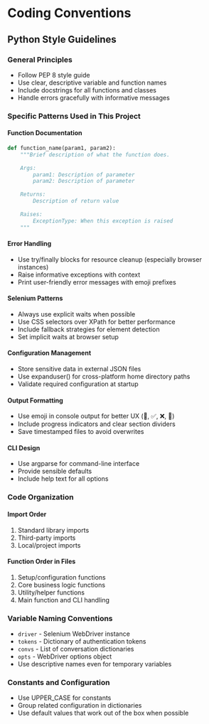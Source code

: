 # Coding Conventions

## Python Style Guidelines

### General Principles
- Follow PEP 8 style guide
- Use clear, descriptive variable and function names
- Include docstrings for all functions and classes
- Handle errors gracefully with informative messages

### Specific Patterns Used in This Project

#### Function Documentation
```python
def function_name(param1, param2):
    """Brief description of what the function does.
    
    Args:
        param1: Description of parameter
        param2: Description of parameter
        
    Returns:
        Description of return value
        
    Raises:
        ExceptionType: When this exception is raised
    """
```

#### Error Handling
- Use try/finally blocks for resource cleanup (especially browser instances)
- Raise informative exceptions with context
- Print user-friendly error messages with emoji prefixes

#### Selenium Patterns
- Always use explicit waits when possible
- Use CSS selectors over XPath for better performance
- Include fallback strategies for element detection
- Set implicit waits at browser setup

#### Configuration Management
- Store sensitive data in external JSON files
- Use expanduser() for cross-platform home directory paths
- Validate required configuration at startup

#### Output Formatting
- Use emoji in console output for better UX (🚀, ✅, ❌, 💾)
- Include progress indicators and clear section dividers
- Save timestamped files to avoid overwrites

#### CLI Design
- Use argparse for command-line interface
- Provide sensible defaults
- Include help text for all options

### Code Organization

#### Import Order
1. Standard library imports
2. Third-party imports
3. Local/project imports

#### Function Order in Files
1. Setup/configuration functions
2. Core business logic functions
3. Utility/helper functions
4. Main function and CLI handling

### Variable Naming Conventions
- `driver` - Selenium WebDriver instance
- `tokens` - Dictionary of authentication tokens
- `convs` - List of conversation dictionaries
- `opts` - WebDriver options object
- Use descriptive names even for temporary variables

### Constants and Configuration
- Use UPPER_CASE for constants
- Group related configuration in dictionaries
- Use default values that work out of the box when possible
